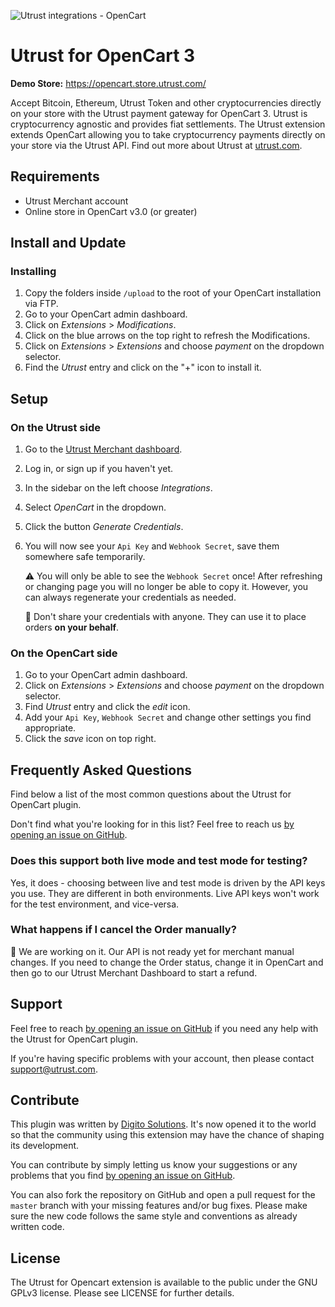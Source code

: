 ![Utrust integrations - OpenCart](https://user-images.githubusercontent.com/1558992/92476185-75cebd80-f1d6-11ea-901e-144a5ad3885b.png)

# Utrust for OpenCart 3

**Demo Store:** https://opencart.store.utrust.com/

Accept Bitcoin, Ethereum, Utrust Token and other cryptocurrencies directly on your store with the Utrust payment gateway for OpenCart 3.
Utrust is cryptocurrency agnostic and provides fiat settlements.
The Utrust extension extends OpenCart allowing you to take cryptocurrency payments directly on your store via the Utrust API.
Find out more about Utrust at [utrust.com](https://utrust.com).

## Requirements

- Utrust Merchant account
- Online store in OpenCart v3.0 (or greater)

## Install and Update

### Installing

1. Copy the folders inside `/upload` to the root of your OpenCart installation via FTP.
2. Go to your OpenCart admin dashboard.
3. Click on _Extensions_ > _Modifications_.
4. Click on the blue arrows on the top right to refresh the Modifications.
5. Click on _Extensions_ > _Extensions_ and choose _payment_ on the dropdown selector.
6. Find the _Utrust_ entry and click on the "+" icon to install it.

## Setup

### On the Utrust side

1. Go to the [Utrust Merchant dashboard](https://merchants.utrust.com).
2. Log in, or sign up if you haven't yet.
3. In the sidebar on the left choose _Integrations_.
4. Select _OpenCart_ in the dropdown.
5. Click the button _Generate Credentials_.
6. You will now see your `Api Key` and `Webhook Secret`, save them somewhere safe temporarily.

   :warning: You will only be able to see the `Webhook Secret` once! After refreshing or changing page you will no longer be able to copy it. However, you can always regenerate your credentials as needed.

   :no_entry_sign: Don't share your credentials with anyone. They can use it to place orders **on your behalf**.

### On the OpenCart side

1. Go to your OpenCart admin dashboard.
2. Click on _Extensions_ > _Extensions_ and choose _payment_ on the dropdown selector.
3. Find _Utrust_ entry and click the _edit_ icon.
4. Add your `Api Key`, `Webhook Secret` and change other settings you find appropriate.
5. Click the _save_ icon on top right.

## Frequently Asked Questions

Find below a list of the most common questions about the Utrust for OpenCart plugin.

Don't find what you're looking for in this list? Feel free to reach us [by opening an issue on GitHub](https://github.com/digito-solutions/Plugin-Utrust-Opencart-3/issues/new).

### Does this support both live mode and test mode for testing?

Yes, it does - choosing between live and test mode is driven by the API keys you use. They are different in both environments. Live API keys won't work for the test environment, and vice-versa.

### What happens if I cancel the Order manually?

:construction: We are working on it. Our API is not ready yet for merchant manual changes. If you need to change the Order status, change it in OpenCart and then go to our Utrust Merchant Dashboard to start a refund.

## Support

Feel free to reach [by opening an issue on GitHub](https://github.com/digito-solutions/Plugin-Utrust-Opencart-3/issues/new) if you need any help with the Utrust for OpenCart plugin.

If you're having specific problems with your account, then please contact support@utrust.com.

## Contribute

This plugin was written by [Digito Solutions](https://github.com/hellodevapps).
It's now opened it to the world so that the community using this extension may have the chance of shaping its development.

You can contribute by simply letting us know your suggestions or any problems that you find [by opening an issue on GitHub](https://github.com/digito-solutions/Plugin-Utrust-Opencart-3/issues/new).

You can also fork the repository on GitHub and open a pull request for the `master` branch with your missing features and/or bug fixes.
Please make sure the new code follows the same style and conventions as already written code.

## License

The Utrust for Opencart extension is available to the public under the GNU GPLv3 license. Please see LICENSE for further details.

